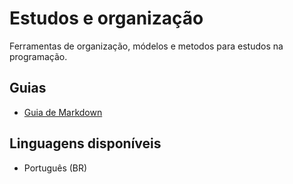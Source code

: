# Estudos e organização

 Ferramentas de organização, módelos e metodos para estudos na programação.

## Guias

- [Guia de Markdown](https://coralinevi.notion.site/Programa-o-a24562814e9a43e89ed65905c9f45d0b?pvs=4)

## Linguagens disponíveis

- Português (BR)
